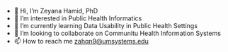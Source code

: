 - 👋 Hi, I’m Zeyana Hamid, PhD
- 👀 I’m interested in Public Health Informatics
- 🌱 I’m currently learning Data Usability in Public Health Settings
- 💞️ I’m looking to collaborate on Communitu Health Information Systems
- 📫 How to reach me zahqn9@umsystems.edu

<!---
zahqn9/zahqn9 is a ✨ special ✨ repository because its `README.md` (this file) appears on your GitHub profile.
You can click the Preview link to take a look at your changes.
--->
